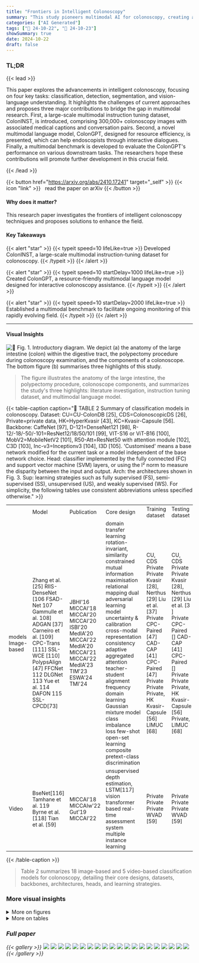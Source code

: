 ```yaml
---
title: "Frontiers in Intelligent Colonoscopy"
summary: "This study pioneers multimodal AI for colonoscopy, creating a large-scale dataset (ColonINST), a language model (ColonGPT), and a benchmark to improve colorectal cancer detection."
categories: ["AI Generated"]
tags: ["🔖 24-10-22", "🤗 24-10-23"]
showSummary: true
date: 2024-10-22
draft: false
---
```


### TL;DR


{{< lead >}}

This paper explores the advancements in intelligent colonoscopy, focusing on four key tasks: classification, detection, segmentation, and vision-language understanding.  It highlights the challenges of current approaches and proposes three major contributions to bridge the gap in multimodal research. First, a large-scale multimodal instruction tuning dataset, ColonINST, is introduced, comprising 300,000+ colonoscopy images with associated medical captions and conversation pairs.  Second, a novel multimodal language model, ColonGPT, designed for resource efficiency, is presented, which can help endoscopists through interactive dialogues. Finally, a multimodal benchmark is developed to evaluate the ColonGPT's performance on various downstream tasks. The researchers hope these contributions will promote further development in this crucial field.

{{< /lead >}}


{{< button href="https://arxiv.org/abs/2410.17241" target="_self" >}}
{{< icon "link" >}} &nbsp; read the paper on arXiv
{{< /button >}}

#### Why does it matter?
This research paper investigates the frontiers of intelligent colonoscopy techniques and proposes solutions to enhance the field.
#### Key Takeaways

{{< alert "star" >}}
{{< typeit speed=10 lifeLike=true >}} Developed ColonINST, a large-scale multimodal instruction-tuning dataset for colonoscopy. {{< /typeit >}}
{{< /alert >}}

{{< alert "star" >}}
{{< typeit speed=10 startDelay=1000 lifeLike=true >}} Created ColonGPT, a resource-friendly multimodal language model designed for interactive colonoscopy assistance. {{< /typeit >}}
{{< /alert >}}

{{< alert "star" >}}
{{< typeit speed=10 startDelay=2000 lifeLike=true >}} Established a multimodal benchmark to facilitate ongoing monitoring of this rapidly evolving field. {{< /typeit >}}
{{< /alert >}}

------
#### Visual Insights



![](figures/figures_1_0.png "🔼 Fig. 1. Introductory diagram. We depict (a) the anatomy of the large intestine (colon) within the digestive tract, the polypectomy procedure during colonoscopy examination, and the components of a colonoscope. The bottom figure (b) summarises three highlights of this study.")

> The figure illustrates the anatomy of the large intestine, the polypectomy procedure, colonoscope components, and summarizes the study's three highlights: literature investigation, instruction tuning dataset, and multimodal language model.







{{< table-caption caption="🔽 TABLE 2 Summary of classification models in colonoscopy. Dataset: CU=CU-ColonDB [25], CDS=ColonoscopicDS [26], Private=private data, HK=HyperKvasir [43], KC=Kvasir-Capsule [56]. Backbone: CaffeNet [97], D-121=DenseNet121 [98], R-12/-18/-50/-101=ResNet12/18/50/101 [99], VIT-S16 or ViT-B16 [100], MobV2=MobileNetV2 [101], R50-Att=ResNet50 with attention module [102], C3D [103], Inc-v3=Inceptionv3 [104], I3D [105]. 'Customised' means a base network modified for the current task or a model independent of the base network choice. Head: classifier implemented by the fully connected (FC) and support vector machine (SVM) layers, or using the l² norm to measure the disparity between the input and output. Arch: the architectures shown in Fig. 3. Sup: learning strategies such as fully supervised (FS), semi-supervised (SS), unsupervised (US), and weakly supervised (WS). For simplicity, the following tables use consistent abbreviations unless specified otherwise." >}}
<table id='3' style='font-size:14px'><tr><td></td><td>Model</td><td>Publication</td><td>Core design</td><td>Training dataset</td><td>Testing dataset</td><td>Backbone Arch</td><td>Head Sup</td><td></td><td>URL</td></tr><tr><td>models Image-based</td><td>Zhang et al. [25] RIIS-DenseNet [106 FSAD-Net 107 Gammulle et al. 108] ADGAN [37] Carneiro et al. [109] CPC-Trans [111] SSL-WCE [110] PolypsAlign [47] FFCNet 112 DLGNet 113 Yue et al. 114 DAFON 115 SSL-CPCD[73]</td><td>JBHI'16 MICCAI'18 MICCAI'20 MICCAI'20 ISBI'20 MedIA'20 MICCAI'22 MedIA'20 MICCAI'21 MICCAI'22 MedIA'23 TIM'23 ESWA'24 TMI'24</td><td>domain transfer learning rotation-invariant, similarity constrained mutual information maximisation relational mapping dual adversarial learning model uncertainty & calibration cross-modal representation consistency adaptive aggregated attention teacher-student alignment frequency domain learning Gaussian mixture model class imbalance loss few-shot open-set learning composite pretext-class discrimination</td><td>CU, CDS Private Private Kvasir [28], Nerthus [29] Liu et al. [37] Private CPC-Paired [47] CAD-CAP [41] CPC-Paired [47] Private Private Private, HK Kvasir-Capsule [56] LIMUC [68]</td><td>CU, CDS Private Private Kvasir [28], Nerthus [29] Liu et al. [3 ] Private CPC-Paired [] CAD-CAP [41] CPC-Paired [] Private Private Private, HK Kvasir-Capsule [56] Private, LIMUC [68]</td><td>CaffeNet BF#1 D-121 SF D-121 BF#2 R-50 MF#1 Customised BF#2 D-121 SF ViT-S16 BF#2 D-121 BF#2 R-50 BF#2 R-18 SF R-18 BF#2 MobV2 SF R-12 BF#2 R50-Att BF#2</td><td></td><td>SVM FS FC FS FC US FC FS l2 US FC FS CCCCCC BERBER °C S °C FS</td><td>- - Link - - - Link Link Link Link Link Link - Link</td></tr><tr><td>Video</td><td>BseNet[116] Tamhane et al. 119 Byrne et al. [118] Tian et al. [59]</td><td>MICCAI'18 MICCAIw'22 Gut'19 MICCAI'22</td><td>unsupervised depth estimation, LSTM[117] vision transformer based real-time assessment system multiple instance learning</td><td>Private Private Private WVAD [59]</td><td>Private Private Private WVAD [59]</td><td>C3D ViT-B16 Inc-v3 I3D</td><td>SF SF SF SF</td><td>FC FS °C FS FS FC WS</td><td>- - - Link</td></tr></table>{{< /table-caption >}}

> Table 2 summarizes 18 image-based and 5 video-based classification models for colonoscopy, detailing their core designs, datasets, backbones, architectures, heads, and learning strategies.



### More visual insights

<details>
<summary>More on figures
</summary>


![](figures/figures_2_0.png "🔼 Fig. 2. Colonscopic scene perception from visual to multimodal perspectives. In clinical practice, purely visual tasks, including (a) classification, (b) detection, and (c) segmentation, are applied to identify targets of interest such as polyps and instruments. (d) Multimodal applications improve colonoscopy procedures by performing interactive, user-driven tasks aligned with clinical needs. The chatbot provides personalised advice, automated reporting, and streamline procedural workflows.")

> The figure illustrates four colonoscopic scene perception tasks (classification, detection, segmentation, and multimodal applications) and how they can be used to improve colonoscopy procedures.


![](figures/figures_5_0.png "🔼 Fig. 3. Gallery of deep-based architectures. The single-stream framework (SF) features a single input and output with sequential data flow. Multi-stream frameworks predict a single output but involve parallel processing streams, either at the decoding stage (MF#1) or the encoding stage (MF#2). Branched frameworks extend multi-stream framework to produce multiple outputs from either a single input (BF#1) or multiple inputs (BF#2). These side outputs typically receive supervision from additional supervisory signals, such as boundary cues.")

> The figure illustrates five deep-learning architectures used for colonoscopic image analysis, categorized by data flow and processing streams.


![](figures/figures_9_0.png "🔼 Fig. 4. Details of the established ColonINST. (a) Three sequential steps to create the instruction tuning dataset for multimodal research. (b) Numbers of colonoscopy images designated for training, validation, and testing purposes. (c) Data taxonomy of three-level categories. (d) A word cloud of the category distribution by name size. (e) Caption generation pipeline using the VL prompting mode of GPT-4V [4]. (f) Numbers of human-machine dialogues created for four downstream tasks.")

> Figure 4 shows the creation process of ColonINST dataset, including data statistics, taxonomy, caption generation pipeline and human-machine dialogues.


![](figures/figures_10_0.png "🔼 Fig. 5. Response comparison for colonoscopy image classification. We evaluate the zero-shot language responses from three AI chatbots against the response from our multimodal model, ColonGPT.")

> The figure compares the zero-shot language responses of three AI chatbots and ColonGPT for colonoscopy image classification, highlighting ColonGPT's superior accuracy.


![](figures/figures_11_0.png "🔼 Fig. 6. Details of our multimodal language model, ColonGPT.")

> The figure illustrates the architecture of ColonGPT, a multimodal language model designed for interactive colonoscopy tasks, highlighting its visual encoder, multimodal adapter, and language model components.


![](figures/figures_12_0.png "🔼 Fig. 7. Illustration of ColonGPT’s multimodal capabilities. Our model can execute various multimodal colonoscopy tasks through conversational interactions, including comprehension (CLS, REG), localisation (REC), and captioning (CAP) based.")

> Figure 7 shows examples of ColonGPT performing different colonoscopy tasks through conversational interactions.


![](figures/figures_12_1.png "🔼 Fig. 7. Illustration of ColonGPT's multimodal capabilities. Our model can execute various multimodal colonoscopy tasks through conversational interactions, including comprehension (CLS, REG), localisation (REC), and captioning (CAP) based.")

> Figure 7 showcases ColonGPT's ability to perform various colonoscopy tasks (classification, referring expression generation/comprehension, and captioning) through conversational interactions.


</details>




<details>
<summary>More on tables
</summary>


{{< table-caption caption="🔽 TABLE 6 Details of instruction tuning dataset ColonINST. For each task, we provide five templates for human instructions, the data sources used to organise human-machine dialogues, and an example of a human-machine conversation." >}}
<table id='3' style='font-size:14px'><tr><td>Task</td><td>Instruction templates</td><td>Data source</td><td>Human-machine dialogue sample</td></tr><tr><td>CLS</td><td>1. Categorize the object. 2. Determine the object's category. 3. Identify the category of the object. 4. Classify the object's category. 5. Assign the object to its corresponding category.</td><td>19 sources → SUN-database [54], PolypGen [69], CVC-ClinicDB [21], ETIS [20], KUMC [57], Kvasir [28], PSNBI2K [16], CVC-ColonDB [19], EDD2020 [40], Kvasir-Capsule [56], CP-CHILD [51], BKAI-Small [46], PICCOLO [39], WCE-CCDD [60], CPC-Paired [47], HyperKvasir [43], Nerthus [29], GastroVision [66], Kvasi-Instrument [50]</td><td>Human: "Assign the object to its corresponding category Answer: "polyp"</td></tr><tr><td>REG</td><td>1. What category does {object coordinates } belong to? 2. Can you tell me the category of {object coordinates}? 3. Could you provide the category for {object coordinates }? 4. Please specify the category of {object coordinates}. 5. What is the category for {coordinates}?</td><td>11 sources → SUN-database [54], PolypGen [69], CVC-ClinicDB [21], ETIS [20], KUMC [57], Kvasir [28], PSNBI2K [16], CVC-ColonDB [19], EDD2020 [40], Kvasir-Capsule [56], Kvasi-Instrument [50]</td><td>Human: "Could you provide the category for {<147><317><665><770>)?" Answer: "high grade adenoma</td></tr><tr><td>REC</td><td>1. Where is the location of {object category}? 2. Could you give the position of {object category}? 3. Where is {category} located? 4. Could you specify the location of {object category}? 5. Please specify the coordinates of {object category}.</td><td>11 sources → SUN-database [54], PolypGen [69], CVC-ClinicDB [21], ETIS [20], KUMC [57], Kvasir [28], PSNBI2K [16], CVC-ColonDB [19], EDD2020 [40], Kvasir-Capsule [56], Kvasi-Instrument [50]</td><td>Human: "Where is adenomatous located?" Answer: "{<128><406><216><496>)"</td></tr><tr><td>CAP</td><td>1. Describe what you see in the image. 2. Interpret what the image shows. 3. Detail the visual elements in the image. 4. Explain the image's visuals thoroughly. 5. Offer a thorough explanation of the image.</td><td>19 sources → SUN-database [54], PolypGen [69], CVC-ClinicDB [21], ETIS [20], KUMC [57], Kvasir [28], PSNBI2K [16], CVC-ColonDB [19], EDD2020 [40], Kvasir-Capsule [56], CP-CHILD [51], BKAI-Small [46], PICCOLO [39], WCE-CCDD [60], CPC-Paired [47], HyperKvasir [43], Nerthus [29], GastroVision [66], Kvasi-Instrument [50]</td><td>Human: "Detail the visual elements in the image. Answer: "The image displays a medical endoscopic view</td></tr></table>{{< /table-caption >}}

> Table 6 presents details of the ColonINST dataset, including instruction templates, data sources, and sample human-machine dialogues for four tasks: classification, region proposal, region comprehension, and captioning.


{{< table-caption caption="🔽 TABLE 7 Multimodal benchmark for three conversational tasks. 'LoRA' refers to fine-tuning using low-rank adaptation [282]. 'EXT' indicates the use of pre-trained weights on extra data. We compare the results on the seen samples from the validation set and the unseen samples from the testing set of ColonINST. The symbol ↑ signifies that a higher score reflects better performance." >}}
<br><table id='3' style='font-size:16px'><tr><td rowspan="2">Model</td><td rowspan="2">Visual encoder (input shape/URL)</td><td rowspan="2">Language model (model size/URL)</td><td rowspan="2">No.</td><td colspan="2"></td><td rowspan="2" colspan="2">CLS task (A ↑) seen unseen</td><td colspan="2">REG task (A ↑)</td><td colspan="2">REC task (IoU ↑)</td></tr><tr><td>LoRA EXT</td><td></td><td>seen</td><td>unseen</td><td>seen</td><td>unseen</td></tr><tr><td rowspan="2">MiniGPT-v2 []</td><td rowspan="2">EVA-G/14 (448px/link)</td><td rowspan="2">LLaMA2 (7B/link)</td><td>#A1</td><td></td><td></td><td>91.49%</td><td>77.93%</td><td>94.69%</td><td>72.05%</td><td>23.45%</td><td>15.36%</td></tr><tr><td>#A2</td><td>V</td><td></td><td>90.00%</td><td>76.82%</td><td>87.65%</td><td>70.23%</td><td>27.97%</td><td>31.13%</td></tr><tr><td rowspan="2">LLaVA-v1 [277]</td><td rowspan="2">CLIP-L/14 (224px/link)</td><td rowspan="2">Vicuna-v1.3 (7B/link)</td><td>#B1</td><td></td><td></td><td>87.86%</td><td>72.08%</td><td>84.55%</td><td>68.11%</td><td>20.05%</td><td>12.72%</td></tr><tr><td>#B2</td><td>V</td><td></td><td>89.61%</td><td>42.17%</td><td>86.87%</td><td>46.85%</td><td>21.81%</td><td>3.24%</td></tr><tr><td rowspan="2">LLaVA-v1.5 []</td><td rowspan="2">CLIP-L/14 (336px/link)</td><td rowspan="2">Vicuna-v1.5 (7B/link)</td><td>#C1</td><td></td><td></td><td>92.97%</td><td>79.10%</td><td>98.58%</td><td>70.38%</td><td>55.72%</td><td>34.32%</td></tr><tr><td>#C2</td><td>V</td><td></td><td>93.33%</td><td>80.89%</td><td>99.32%</td><td>72.88%</td><td>61.97%</td><td>42.31%</td></tr><tr><td>Bunny-v1.0-3B []</td><td>SigLIP-SO (384px/link)</td><td>Phi2 (2.7B/link)</td><td>#D1</td><td></td><td>V</td><td>91.16%</td><td>75.50%</td><td>96.61%</td><td>69.45%</td><td>46.24%</td><td>31.24%</td></tr><tr><td rowspan="2">MGM-2B [283]</td><td rowspan="2">CLIP-L/14 (336px/ link) & ConvNeXt-L (768px/link)</td><td rowspan="2">Gemma (2B/link)</td><td>#D2</td><td></td><td></td><td>92.47%</td><td>79.50%</td><td>96.02%</td><td>75.08%</td><td>54.00%</td><td>41.48%</td></tr><tr><td>#E1 #E2</td><td></td><td>V</td><td>92.97% 93.24%</td><td>78.99% 78.69%</td><td>98.17% 98.75%</td><td>69.81% 74.30%</td><td>39.78% 57.25%</td><td>16.00% 25.23%</td></tr><tr><td rowspan="2">MobileVLM-1.7B [284]</td><td rowspan="2">CLIP-L/14 (336px/link)</td><td rowspan="2">MobileLLaMA (1.4B/link)</td><td></td><td></td><td></td><td></td><td></td><td></td><td></td><td></td><td></td></tr><tr><td>#F1 #F2</td><td></td><td>V V</td><td>93.02% 93.64%</td><td>78.75% 80.44%</td><td>97.78% 97.87%</td><td>73.14% 78.03%</td><td>47.30% 51.36%</td><td>31.46% 34.80%</td></tr><tr><td rowspan="2">LLaVA-Med-v1.0 [280]</td><td rowspan="2">CLIP-L/14 (224px/link)</td><td rowspan="2">LLaMA1 (7B/link)</td><td>#G1</td><td></td><td></td><td>93.52%</td><td>78.04%</td><td>97.74%</td><td></td><td></td><td></td></tr><tr><td>#G2</td><td></td><td>V</td><td>93.84%</td><td>77.38%</td><td>97.35%</td><td>75.07% 75.25%</td><td>41.60% 39.43%</td><td>24.89% 20.85%</td></tr><tr><td rowspan="2">LLaVA-Med-v1.5 [280]</td><td rowspan="2">CLIP-L/14 (224px/link)</td><td rowspan="2">Mistral-v0.2 (7B/link)</td><td>#H1</td><td></td><td>V</td><td>93.62%</td><td></td><td></td><td></td><td></td><td></td></tr><tr><td>#H2</td><td>V</td><td></td><td>87.22%</td><td>79.24% 66.51%</td><td>99.30% 90.40%</td><td>73.05%</td><td>64.69%</td><td>41.97%</td></tr><tr><td>ColonGPT (Ours)</td><td>SigLIP-SO (384px/ link)</td><td>Phi1.5 (1.3B/ link)</td><td>-</td><td></td><td></td><td>94.02%</td><td>85.81%</td><td>99.02%</td><td>70.00% 83.42%</td><td>13.39% 65.89%</td><td>12.95% 45.77%</td></tr></table>{{< /table-caption >}}

> This table presents a multimodal benchmark comparing eight popular MLMs on three conversational tasks (classification, referring expression generation, and referring expression comprehension) using the ColonINST dataset, showing performance on both seen and unseen samples with and without LoRA fine-tuning.


{{< table-caption caption="🔽 TABLE 8 Diagnostic studies of three core components in ColonGPT. '*': interpolate the position embeddings for higher resolution, specifically from 224px to 384px. Our default configurations are shaded with a gray background." >}}
<br><table id='3' style='font-size:14px'><tr><td colspan="4">(a) Different presentations from visual encoder</td><td colspan="5">(b) Multigranuarity multimodal adapter</td><td colspan="5">(c) Fine-tuning strategy</td></tr><tr><td>Visual encoder input/URL REC ConvNeXtV2-L 384px/ link</td><td>CLS REG 82.95%</td><td>78.63%</td><td>33.74%</td><td>token MLP baseline</td><td>(ratio) 729 (100.00%)</td><td>CLS REG 83.53%</td><td>81.80%</td><td>REC 43.70%</td><td>Strategy full-tuning</td><td>r -</td><td>a CLS| 78.06%</td><td>REG 73.79%</td><td>REC 50.20%</td></tr><tr><td></td><td>82.16%</td><td></td><td>40.78%</td><td>{16,8,1}</td><td></td><td>84.39%</td><td>80.90%</td><td>46.37%</td><td>LoRA</td><td>4</td><td>- 8</td><td>82.75%</td><td>45.02%</td></tr><tr><td>ViT-L 384px/link</td><td></td><td>77.04%</td><td></td><td></td><td>321 (44.03%)</td><td></td><td></td><td></td><td></td><td></td><td>85.43% 16</td><td></td><td></td></tr><tr><td>MAE-L* 384px/link</td><td>80.85%</td><td>75.87%</td><td>38.53%</td><td>{14,7,1}</td><td>246 (33.74%)</td><td>85.81% 83.42%</td><td></td><td>45.77%</td><td>LoRA</td><td>8</td><td>84.45%</td><td>80.78%</td><td>44.98%</td></tr><tr><td>MAE-L 224px/link</td><td>81.95%</td><td>77.62%</td><td>43.25%</td><td>{14,7}</td><td>245 (33.61%)</td><td>85.01%</td><td>82.49%</td><td>43.62%</td><td>LoRA</td><td>16</td><td>32 84.39%</td><td>80.81%</td><td>45.90%</td></tr><tr><td>DINOv2-L* 384px/link</td><td>35.03%</td><td>22.91%</td><td>6.79%</td><td>{12, 6,1}</td><td>181 (24.83%)</td><td>83.74%</td><td>81.60%</td><td>45.94%</td><td>LoRA</td><td>32</td><td>64 84.91%</td><td>82.73%</td><td>45.56%</td></tr><tr><td>DINOv2-L 224px/link</td><td>21.22%</td><td>7.96%</td><td>2.69%</td><td>{10,5,1}</td><td>126 (17.28%)</td><td>84.28%</td><td>82.01%</td><td>46.46%</td><td>LoRA</td><td>64</td><td>128 83.84%</td><td>81.19%</td><td>43.57%</td></tr><tr><td>CLIP-L 336px/link</td><td>83.99%</td><td>78.67%</td><td>41.54%</td><td>{8, 4,1}</td><td>81 (11.11%)</td><td>84.70%</td><td>81.36%</td><td>45.30%</td><td>LoRA</td><td>128</td><td>256 85.81%</td><td>83.42%</td><td>45.77%</td></tr><tr><td>SigLIP-SO 384px/link</td><td>85.81%</td><td>83.42%</td><td>45.77%</td><td>w/o Pos. Enc.</td><td>246 (33.74%)</td><td>84.50%</td><td>82.91%</td><td>40.09%</td><td>LoRA</td><td>256 512</td><td>82.93%</td><td>79.96%</td><td>48.27%</td></tr></table>{{< /table-caption >}}

> Table 8 presents diagnostic studies of three core components in ColonGPT, showing the impact of different visual encoders, multimodal adapters, and fine-tuning strategies on the model's performance across three conversational tasks.


</details>


### Full paper

{{< gallery >}}
<img src="paper_images/1.png" class="grid-w50 md:grid-w33 xl:grid-w25" />
<img src="paper_images/2.png" class="grid-w50 md:grid-w33 xl:grid-w25" />
<img src="paper_images/3.png" class="grid-w50 md:grid-w33 xl:grid-w25" />
<img src="paper_images/4.png" class="grid-w50 md:grid-w33 xl:grid-w25" />
<img src="paper_images/5.png" class="grid-w50 md:grid-w33 xl:grid-w25" />
<img src="paper_images/6.png" class="grid-w50 md:grid-w33 xl:grid-w25" />
<img src="paper_images/7.png" class="grid-w50 md:grid-w33 xl:grid-w25" />
<img src="paper_images/8.png" class="grid-w50 md:grid-w33 xl:grid-w25" />
<img src="paper_images/9.png" class="grid-w50 md:grid-w33 xl:grid-w25" />
<img src="paper_images/10.png" class="grid-w50 md:grid-w33 xl:grid-w25" />
<img src="paper_images/11.png" class="grid-w50 md:grid-w33 xl:grid-w25" />
<img src="paper_images/12.png" class="grid-w50 md:grid-w33 xl:grid-w25" />
<img src="paper_images/13.png" class="grid-w50 md:grid-w33 xl:grid-w25" />
<img src="paper_images/14.png" class="grid-w50 md:grid-w33 xl:grid-w25" />
<img src="paper_images/15.png" class="grid-w50 md:grid-w33 xl:grid-w25" />
<img src="paper_images/16.png" class="grid-w50 md:grid-w33 xl:grid-w25" />
<img src="paper_images/17.png" class="grid-w50 md:grid-w33 xl:grid-w25" />
<img src="paper_images/18.png" class="grid-w50 md:grid-w33 xl:grid-w25" />
<img src="paper_images/19.png" class="grid-w50 md:grid-w33 xl:grid-w25" />
<img src="paper_images/20.png" class="grid-w50 md:grid-w33 xl:grid-w25" />
{{< /gallery >}}